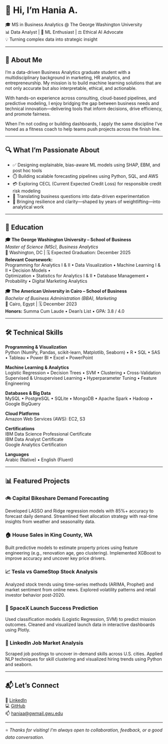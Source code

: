 # 👋 Hi, I’m Hania A.

🎓 MS in Business Analytics @ The George Washington University  
📊 Data Analyst | 🤖 ML Enthusiast | ⚖️ Ethical AI Advocate  
💡 Turning complex data into strategic insight

---

## 🚀 About Me

I’m a data-driven Business Analytics graduate student with a multidisciplinary background in marketing, HR analytics, and entrepreneurship. My mission is to build machine learning solutions that are not only accurate but also interpretable, ethical, and actionable.

With hands-on experience across consulting, cloud-based pipelines, and predictive modeling, I enjoy bridging the gap between business needs and technical innovation—delivering tools that inform decisions, drive efficiency, and promote fairness.

When I’m not coding or building dashboards, I apply the same discipline I’ve honed as a fitness coach to help teams push projects across the finish line.

---

## 🔍 What I’m Passionate About

- ✅ Designing explainable, bias-aware ML models using SHAP, EBM, and post hoc tools  
- ⏱️ Building scalable forecasting pipelines using Python, SQL, and AWS  
- 💳 Exploring CECL (Current Expected Credit Loss) for responsible credit risk modeling  
- 🧠 Translating business questions into data-driven experimentation  
- 💪 Bringing resilience and clarity—shaped by years of weightlifting—into analytical work

---

## 🧠 Education

**🎓 The George Washington University – School of Business**  
*Master of Science (MSc), Business Analytics*  
📍 Washington, DC | 🗓 Expected Graduation: December 2025  
**Relevant Coursework:**  
Programming for Analytics I & II • Data Visualization • Machine Learning I & II • Decision Models •  
Optimization • Statistics for Analytics I & II • Database Management • Probability • Digital Marketing Analytics

**🎓 The American University in Cairo – School of Business**  
*Bachelor of Business Administration (BBA), Marketing*  
📍 Cairo, Egypt | 🗓 December 2023  
**Honors:** Summa Cum Laude • Dean’s List • GPA: 3.8 / 4.0

---

## 🛠 Technical Skills

**Programming & Visualization**  
Python (NumPy, Pandas, scikit-learn, Matplotlib, Seaborn) • R • SQL • SAS • Tableau • Power BI • Excel • PowerPoint

**Machine Learning & Analytics**  
Logistic Regression • Decision Trees • SVM • Clustering • Cross-Validation  
Supervised & Unsupervised Learning • Hyperparameter Tuning • Feature Engineering

**Databases & Big Data**  
MySQL • PostgreSQL • SQLite • MongoDB • Apache Spark • Hadoop • Google BigQuery

**Cloud Platforms**  
Amazon Web Services (AWS): EC2, S3

**Certifications**  
IBM Data Science Professional Certificate  
IBM Data Analyst Certificate  
Google Analytics Certification

**Languages**  
Arabic (Native) • English (Fluent)

---

## 📊 Featured Projects

### 🚲 Capital Bikeshare Demand Forecasting  
Developed LASSO and Ridge regression models with 85%+ accuracy to forecast daily demand. Streamlined fleet allocation strategy with real-time insights from weather and seasonality data.

### 🏠 House Sales in King County, WA  
Built predictive models to estimate property prices using feature engineering (e.g., renovation age, geo clustering). Implemented XGBoost to improve accuracy and uncover key price drivers.

### 📈 Tesla vs GameStop Stock Analysis  
Analyzed stock trends using time-series methods (ARIMA, Prophet) and market sentiment from online news. Explored volatility patterns and retail investor behavior post-2020.

### 🚀 SpaceX Launch Success Prediction  
Used classification models (Logistic Regression, SVM) to predict mission outcomes. Cleaned and visualized launch data in interactive dashboards using Plotly.

### 👔 LinkedIn Job Market Analysis  
Scraped job postings to uncover in-demand skills across U.S. cities. Applied NLP techniques for skill clustering and visualized hiring trends using Python and seaborn.

---

## 📬 Let’s Connect

🔗 [LinkedIn](https://www.linkedin.com/in/your-profile)  
💻 [GitHub](https://github.com/yourusername)  
📫 haniaa@gwmail.gwu.edu

---

⭐ *Thanks for visiting! I'm always open to collaboration, feedback, or a good data conversation.*

